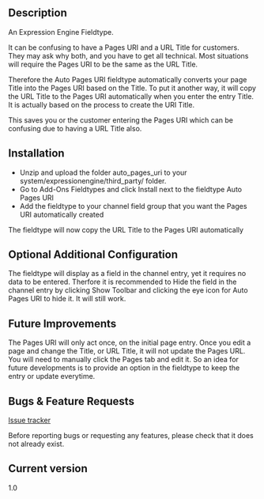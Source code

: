 ## Description

An Expression Engine Fieldtype.

It can be confusing to have a Pages URI and a URL Title for customers. They may ask why both, and you have to get all technical. Most situations will require the Pages URI to be the same as the URL Title. 

Therefore the Auto Pages URI fieldtype automatically converts your page Title into the Pages URI based on the Title. To put it another way, it will copy the URL Title to the Pages URI automatically when you enter the entry Title. It is actually based on the process to create the URI Title.

This saves you or the customer entering the Pages URI which can be confusing due to having a URL Title also. 

## Installation

* Unzip and upload the folder auto_pages_uri to your system/expressionengine/third_party/ folder.
* Go to Add-Ons Fieldtypes and click Install next to the fieldtype Auto Pages URI
* Add the fieldtype to your channel field group that you want the Pages URI automatically created

The fieldtype will now copy the URL Title to the Pages URI automatically 

## Optional Additional Configuration

The fieldtype will display as a field in the channel entry, yet it requires no data to be entered. Therfore it is recommended to Hide the field in the channel entry by clicking Show Toolbar and clicking the eye icon for Auto Pages URI to hide it. It will still work. 

## Future Improvements

The Pages URI will only act once, on the initial page entry. Once you edit a page and change the Title, or URL Title, it will not update the Pages URL. You will need to manually click the Pages tab and edit it. So an idea for future developments is to provide an option in the fieldtype to keep the entry or update everytime. 

## Bugs & Feature Requests

[Issue tracker](http://github.com/amityweb/auto_pages_url/issues)

Before reporting bugs or requesting any features, please check that it does not already exist.

## Current version

1.0
